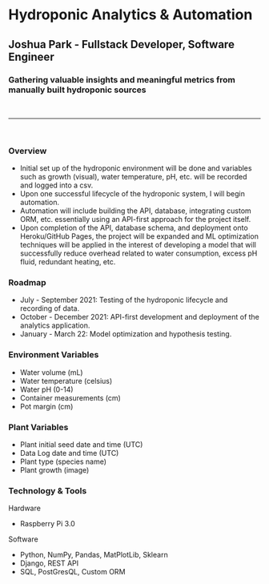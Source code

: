 # Hydroponic Analytics & Automation
## Joshua Park - Fullstack Developer, Software Engineer
### Gathering valuable insights and meaningful metrics from manually built hydroponic sources

<br/>
<hr/>
<br/>

### Overview

- Initial set up of the hydroponic environment will be done and variables such as growth (visual), water temperature, pH, etc. will
be recorded and logged into a csv. 
- Upon one successful lifecycle of the hydroponic system, I will begin automation.
- Automation will include building the API, database, integrating custom ORM, etc. essentially using an API-first approach for the project itself.
- Upon completion of the API, database schema, and deployment onto Heroku/GitHub Pages, the project will be expanded and ML optimization techniques will be
applied in the interest of developing a model that will successfully reduce overhead related to water consumption, excess pH fluid, redundant heating, etc.

### Roadmap

- July - September 2021: Testing of the hydroponic lifecycle and recording of data.
- October - December 2021: API-first development and deployment of the analytics application.
- January - March 22: Model optimization and hypothesis testing.

### Environment Variables

- Water volume (mL)
- Water temperature (celsius)
- Water pH (0-14)
- Container measurements (cm)
- Pot margin (cm)

### Plant Variables

- Plant initial seed date and time (UTC)
- Data Log date and time (UTC)
- Plant type (species name)
- Plant growth (image)

### Technology & Tools

Hardware
- Raspberry Pi 3.0

Software
- Python, NumPy, Pandas, MatPlotLib, Sklearn
- Django, REST API
- SQL, PostGresQL, Custom ORM